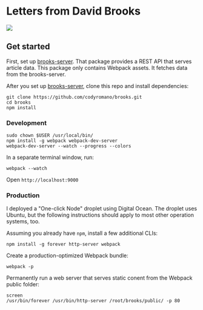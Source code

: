 # Letters from David Brooks

![](https://i.imgur.com/iQqZYyQ.gif)

## Get started

First, set up [brooks-server](https://github.com/codyromano/brooks-server). That package provides a REST API that serves article data. This package only contains Webpack assets. It fetches data from the brooks-server.

After you set up [brooks-server](https://github.com/codyromano/brooks-server), clone this repo and install dependencies:

```
git clone https://github.com/codyromano/brooks.git
cd brooks
npm install
```

### Development

```
sudo chown $USER /usr/local/bin/
npm install -g webpack webpack-dev-server
webpack-dev-server --watch --progress --colors
```
In a separate terminal window, run:
```
webpack --watch
```
Open `http://localhost:9000`

### Production

I deployed a "One-click Node" droplet using Digital Ocean. The droplet uses Ubuntu, but the following instructions should apply to most other operation systems, too.

Assuming you already have `npm`, install a few additional CLIs:
```
npm install -g forever http-server webpack
```
Create a production-optimized Webpack bundle:
```
webpack -p
```
Permanently run a web server that serves static conent from the Webpack public folder:
```
screen
/usr/bin/forever /usr/bin/http-server /root/brooks/public/ -p 80
```
